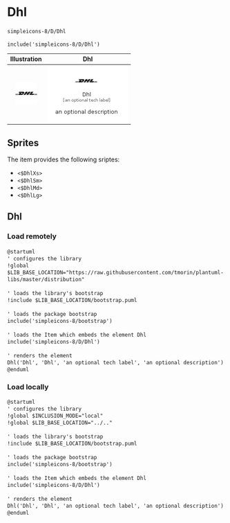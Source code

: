 # Dhl


```text
simpleicons-8/D/Dhl
```

```text
include('simpleicons-8/D/Dhl')
```



| Illustration | Dhl |
| :---: | :---: |
| ![illustration for Illustration](../../simpleicons-8/D/Dhl.png) | ![illustration for Dhl](../../simpleicons-8/D/Dhl.Local.png) |



## Sprites
The item provides the following sriptes:

- `<$DhlXs>`
- `<$DhlSm>`
- `<$DhlMd>`
- `<$DhlLg>`





## Dhl

### Load remotely
```plantuml
@startuml
' configures the library
!global $LIB_BASE_LOCATION="https://raw.githubusercontent.com/tmorin/plantuml-libs/master/distribution"

' loads the library's bootstrap
!include $LIB_BASE_LOCATION/bootstrap.puml

' loads the package bootstrap
include('simpleicons-8/bootstrap')

' loads the Item which embeds the element Dhl
include('simpleicons-8/D/Dhl')

' renders the element
Dhl('Dhl', 'Dhl', 'an optional tech label', 'an optional description')
@enduml
```

### Load locally
```plantuml
@startuml
' configures the library
!global $INCLUSION_MODE="local"
!global $LIB_BASE_LOCATION="../.."

' loads the library's bootstrap
!include $LIB_BASE_LOCATION/bootstrap.puml

' loads the package bootstrap
include('simpleicons-8/bootstrap')

' loads the Item which embeds the element Dhl
include('simpleicons-8/D/Dhl')

' renders the element
Dhl('Dhl', 'Dhl', 'an optional tech label', 'an optional description')
@enduml
```

